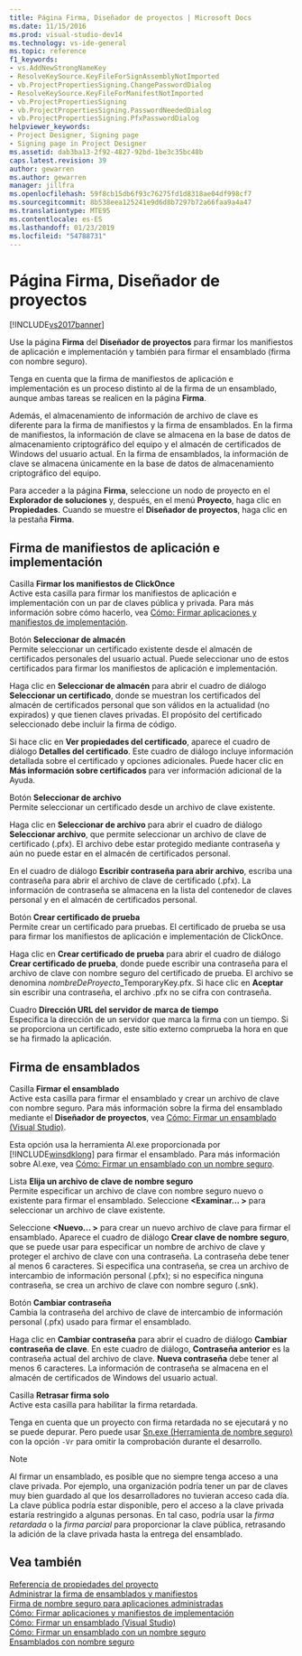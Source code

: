 ```yaml
---
title: Página Firma, Diseñador de proyectos | Microsoft Docs
ms.date: 11/15/2016
ms.prod: visual-studio-dev14
ms.technology: vs-ide-general
ms.topic: reference
f1_keywords:
- vs.AddNewStrongNameKey
- ResolveKeySource.KeyFileForSignAssemblyNotImported
- vb.ProjectPropertiesSigning.ChangePasswordDialog
- ResolveKeySource.KeyFileForManifestNotImported
- vb.ProjectPropertiesSigning
- vb.ProjectPropertiesSigning.PasswordNeededDialog
- vb.ProjectPropertiesSigning.PfxPasswordDialog
helpviewer_keywords:
- Project Designer, Signing page
- Signing page in Project Designer
ms.assetid: dab3ba13-2f92-4827-92bd-1be3c35bc48b
caps.latest.revision: 39
author: gewarren
ms.author: gewarren
manager: jillfra
ms.openlocfilehash: 59f8cb15db6f93c76275fd1d8318ae04df998cf7
ms.sourcegitcommit: 8b538eea125241e9d6d8b7297b72a66faa9a4a47
ms.translationtype: MTE95
ms.contentlocale: es-ES
ms.lasthandoff: 01/23/2019
ms.locfileid: "54788731"
---
```

# <a name="signing-page-project-designer"></a>Página Firma, Diseñador de proyectos
[!INCLUDE[vs2017banner](../../includes/vs2017banner.md)]

  
Use la página **Firma** del **Diseñador de proyectos** para firmar los manifiestos de aplicación e implementación y también para firmar el ensamblado (firma con nombre seguro).  
  
 Tenga en cuenta que la firma de manifiestos de aplicación e implementación es un proceso distinto al de la firma de un ensamblado, aunque ambas tareas se realicen en la página **Firma**.  
  
 Además, el almacenamiento de información de archivo de clave es diferente para la firma de manifiestos y la firma de ensamblados. En la firma de manifiestos, la información de clave se almacena en la base de datos de almacenamiento criptográfico del equipo y el almacén de certificados de Windows del usuario actual. En la firma de ensamblados, la información de clave se almacena únicamente en la base de datos de almacenamiento criptográfico del equipo.  
  
 Para acceder a la página **Firma**, seleccione un nodo de proyecto en el **Explorador de soluciones** y, después, en el menú **Proyecto**, haga clic en **Propiedades**. Cuando se muestre el **Diseñador de proyectos**, haga clic en la pestaña **Firma**.  
  
## <a name="application-and-deployment-manifest-signing"></a>Firma de manifiestos de aplicación e implementación  
 Casilla **Firmar los manifiestos de ClickOnce**  
 Active esta casilla para firmar los manifiestos de aplicación e implementación con un par de claves pública y privada. Para más información sobre cómo hacerlo, vea [Cómo: Firmar aplicaciones y manifiestos de implementación](../../ide/how-to-sign-application-and-deployment-manifests.md).  
  
 Botón **Seleccionar de almacén**  
 Permite seleccionar un certificado existente desde el almacén de certificados personales del usuario actual. Puede seleccionar uno de estos certificados para firmar los manifiestos de aplicación e implementación.  
  
 Haga clic en **Seleccionar de almacén** para abrir el cuadro de diálogo **Seleccionar un certificado**, donde se muestran los certificados del almacén de certificados personal que son válidos en la actualidad (no expirados) y que tienen claves privadas. El propósito del certificado seleccionado debe incluir la firma de código.  
  
 Si hace clic en **Ver propiedades del certificado**, aparece el cuadro de diálogo **Detalles del certificado**. Este cuadro de diálogo incluye información detallada sobre el certificado y opciones adicionales. Puede hacer clic en **Más información sobre certificados** para ver información adicional de la Ayuda.  
  
 Botón **Seleccionar de archivo**  
 Permite seleccionar un certificado desde un archivo de clave existente.  
  
 Haga clic en **Seleccionar de archivo** para abrir el cuadro de diálogo **Seleccionar archivo**, que permite seleccionar un archivo de clave de certificado (.pfx). El archivo debe estar protegido mediante contraseña y aún no puede estar en el almacén de certificados personal.  
  
 En el cuadro de diálogo **Escribir contraseña para abrir archivo**, escriba una contraseña para abrir el archivo de clave de certificado (.pfx). La información de contraseña se almacena en la lista del contenedor de claves personal y en el almacén de certificados personal.  
  
 Botón **Crear certificado de prueba**  
 Permite crear un certificado para pruebas. El certificado de prueba se usa para firmar los manifiestos de aplicación e implementación de ClickOnce.  
  
 Haga clic en **Crear certificado de prueba** para abrir el cuadro de diálogo **Crear certificado de prueba**, donde puede escribir una contraseña para el archivo de clave con nombre seguro del certificado de prueba. El archivo se denomina *nombreDeProyecto*_TemporaryKey.pfx. Si hace clic en **Aceptar** sin escribir una contraseña, el archivo .pfx no se cifra con contraseña.  
  
 Cuadro **Dirección URL del servidor de marca de tiempo**  
 Especifica la dirección de un servidor que marca la firma con un tiempo. Si se proporciona un certificado, este sitio externo comprueba la hora en que se ha firmado la aplicación.  
  
## <a name="assembly-signing"></a>Firma de ensamblados  
 Casilla **Firmar el ensamblado**  
 Active esta casilla para firmar el ensamblado y crear un archivo de clave con nombre seguro. Para más información sobre la firma del ensamblado mediante el **Diseñador de proyectos**, vea [Cómo: Firmar un ensamblado (Visual Studio)](http://msdn.microsoft.com/f468a7d3-234c-4353-924d-8e0ae5896564).  
  
 Esta opción usa la herramienta Al.exe proporcionada por [!INCLUDE[winsdklong](../../includes/winsdklong-md.md)] para firmar el ensamblado. Para más información sobre Al.exe, vea [Cómo: Firmar un ensamblado con un nombre seguro](http://msdn.microsoft.com/library/2c30799a-a826-46b4-a25d-c584027a6c67).  
  
 Lista **Elija un archivo de clave de nombre seguro**  
 Permite especificar un archivo de clave con nombre seguro nuevo o existente para firmar el ensamblado. Seleccione **\<Examinar... >** para seleccionar un archivo de clave existente.  
  
 Seleccione **\<Nuevo... >** para crear un nuevo archivo de clave para firmar el ensamblado. Aparece el cuadro de diálogo **Crear clave de nombre seguro**, que se puede usar para especificar un nombre de archivo de clave y proteger el archivo de clave con una contraseña. La contraseña debe tener al menos 6 caracteres. Si especifica una contraseña, se crea un archivo de intercambio de información personal (.pfx); si no especifica ninguna contraseña, se crea un archivo de clave con nombre seguro (.snk).  
  
 Botón **Cambiar contraseña**  
 Cambia la contraseña del archivo de clave de intercambio de información personal (.pfx) usado para firmar el ensamblado.  
  
 Haga clic en **Cambiar contraseña** para abrir el cuadro de diálogo **Cambiar contraseña de clave**. En este cuadro de diálogo, **Contraseña anterior** es la contraseña actual del archivo de clave. **Nueva contraseña** debe tener al menos 6 caracteres. La información de contraseña se almacena en el almacén de certificados de Windows del usuario actual.  
  
 Casilla **Retrasar firma solo**  
 Active esta casilla para habilitar la firma retardada.  
  
 Tenga en cuenta que un proyecto con firma retardada no se ejecutará y no se puede depurar. Pero puede usar [Sn.exe (Herramienta de nombre seguro)](http://msdn.microsoft.com/library/c1d2b532-1b8e-4c7a-8ac5-53b801135ec6) con la opción `-Vr` para omitir la comprobación durante el desarrollo.  
  
> [!NOTE]
>  Al firmar un ensamblado, es posible que no siempre tenga acceso a una clave privada. Por ejemplo, una organización podría tener un par de claves muy bien guardado al que los desarrolladores no tuvieran acceso cada día. La clave pública podría estar disponible, pero el acceso a la clave privada estaría restringido a algunas personas. En tal caso, podría usar la *firma retardada* o la *firma parcial* para proporcionar la clave pública, retrasando la adición de la clave privada hasta la entrega del ensamblado.  
  
## <a name="see-also"></a>Vea también  
 [Referencia de propiedades del proyecto](../../ide/reference/project-properties-reference.md)   
 [Administrar la firma de ensamblados y manifiestos](../../ide/managing-assembly-and-manifest-signing.md)   
 [Firma de nombre seguro para aplicaciones administradas](http://msdn.microsoft.com/5fef3490-c519-4363-94fd-8b1ad260dab5)   
 [Cómo: Firmar aplicaciones y manifiestos de implementación](../../ide/how-to-sign-application-and-deployment-manifests.md)   
 [Cómo: Firmar un ensamblado (Visual Studio)](http://msdn.microsoft.com/f468a7d3-234c-4353-924d-8e0ae5896564)   
 [Cómo: Firmar un ensamblado con un nombre seguro](http://msdn.microsoft.com/library/2c30799a-a826-46b4-a25d-c584027a6c67)   
 [Ensamblados con nombre seguro](http://msdn.microsoft.com/library/d4a80263-f3e0-4d81-9b61-f0cbeae3797b)
